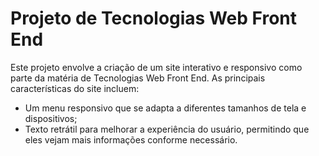 # Projeto de Tecnologias Web Front End

Este projeto envolve a criação de um site interativo e responsivo como parte da matéria de Tecnologias Web Front End. As principais características do site incluem:

- Um menu responsivo que se adapta a diferentes tamanhos de tela e dispositivos;
- Texto retrátil para melhorar a experiência do usuário, permitindo que eles vejam mais informações conforme necessário.
